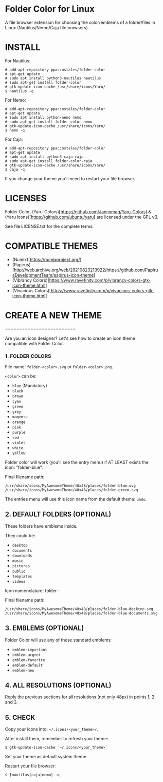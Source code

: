 # Folder Color for Linux

A file browser extension for choosing the color/emblems of a folder/files in Linux (Nautilus/Nemo/Caja file browsers).

# INSTALL

For Nautilus:

```
# add-apt-repository ppa:costales/folder-color
# apt-get update
# sudo apt install python3-nautilus nautilus
# sudo apt-get install folder-color
# gtk-update-icon-cache /usr/share/icons/Yaru/
$ nautilus -q
```

For Nemo:

```
# add-apt-repository ppa:costales/folder-color
# apt-get update
# sudo apt install python-nemo nemo
# sudo apt-get install folder-color-nemo
# gtk-update-icon-cache /usr/share/icons/Yaru/
$ nemo -q
```

For Caja:

```
# add-apt-repository ppa:costales/folder-color
# apt-get update
# sudo apt install python3-caja caja
# sudo apt-get install folder-color-caja
# gtk-update-icon-cache /usr/share/icons/Yaru/
$ caja -q
```

If you change your theme you'll need to restart your file browser.


# LICENSES

Folder Color, (Yaru-Colors)[https://github.com/Jannomag/Yaru-Colors] & (Yaru icons)[https://github.com/ubuntu/yaru] are licensed under the GPL v3.

See file LICENSE.txt for the complete terms.

# COMPATIBLE THEMES

 * (Numix)[https://numixproject.org/]
 * (Papirus)[http://web.archive.org/web/20210823213922/https://github.com/PapirusDevelopmentTeam/papirus-icon-theme]
 * (Vibrancy Colors)[https://www.ravefinity.com/p/vibrancy-colors-gtk-icon-theme.html]
 * (Vivacious Colors)[https://www.ravefinity.com/p/vivacious-colors-gtk-icon-theme.html]


# CREATE A NEW THEME
=========================

Are you an icon designer? Let's see how to create an icon theme compatible with Folder Color.

### 1. FOLDER COLORS

File name: `folder-<color>.svg` or `folder-<color>.png`.

`<color>` can be:

 * `blue` (Mandatory)
 * `black`
 * `brown`
 * `cyan`
 * `green`
 * `grey`
 * `magenta`
 * `orange`
 * `pink`
 * `purple`
 * `red`
 * `violet`
 * `white`
 * `yellow`

Folder color will work (you'll see the entry menu) if AT LEAST exists the icon: "folder-blue".

Final filename path:

```
/usr/share/icons/MyAwesomeTheme/48x48/places/folder-blue.svg
/usr/share/icons/MyAwesomeTheme/48x48/places/folder-green.svg
```

The entries menu will use this icon name from the default theme: `undo`.


## 2. DEFAULT FOLDERS (OPTIONAL)

These folders have emblems inside.

They could be:

 * `desktop`
 * `documents`
 * `downloads`
 * `music`
 * `pictures`
 * `public`
 * `templates`
 * `videos`

Icon nomenclature: folder-<color>-<emblem>

Final filename path:

```
/usr/share/icons/MyAwesomeTheme/48x48/places/folder-blue-desktop.svg
/usr/share/icons/MyAwesomeTheme/48x48/places/folder-blue-documents.svg
```


## 3. EMBLEMS (OPTIONAL)

Folder Color will use any of these standard emblems:

 * `emblem-important`
 * `emblem-urgent`
 * `emblem-favorite`
 * `emblem-default`
 * `emblem-new`

## 4. ALL RESOLUTIONS (OPTIONAL)

Reply the previous sections for all resolutions (not only 48px) in points 1, 2 and 3.


## 5. CHECK

Copy your icons into: `~/.icons/<your_theme>/`.

After install them, remember to refresh your theme:

```
$ gtk-update-icon-cache `~/.icons/<your_theme>`
```

Set your theme as default system theme.

Restart your file browser:

```
$ [nautilus|caja|nemo] -q
```

